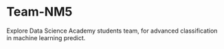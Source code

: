# Team-NM5
Explore Data Science Academy students team, for advanced classification in machine learning predict.
